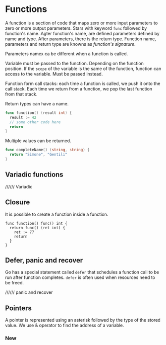 # Functions

A function is a section of code that maps zero or more input parameters to zero or more output parameters. Stars with keyword `func` followed by function's name. Agter function's name, are defined parameters defined by name and type. After parameters, there is the return type. Function name, parameters and return type are knowns as *function's signature*.

Parameters namex ca be different when a function is called.

Variable must be passed to the function. Depending on the function position. If the `scope` of the variable is the same of the function, function can access to the variable. Must be passed instead.

Function form call stacks: each time a function is called, we push it onto the call stack. Each time we return from a function, we pop the last function from that stack.

Return types can have a name.

```go
func function() (result int) {
  result := 42
  // some other code here
  return
}
```

Multiple values can be returned.

```go
func completeName() (string, string) {
  return "Simone", "Gentili"
}
```

## Variadic functions

////// Variadic

## Closure

It is possible to create a function inside a function.

```fo
func function() func() int {
  return func() (ret int) {
    ret := 77
    return
  }
}
```

## Defer, panic and recover

Go has a special statement called `defer` that schedules a function call to be run after function completes. `defer` is often used when resources need to be freed.

////// panic and recover

## Pointers

A pointer is represented using an asterisk followed by the type of the stored value. We use & operator to find the address of a variable.

### New

